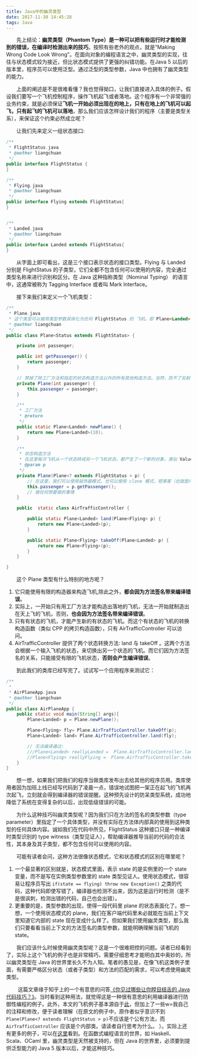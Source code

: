 ```yaml
---
title: Java中的幽灵类型
date: 2017-11-30 14:45:28
tags: Java
---
```


&emsp;&emsp;先上结论：**幽灵类型（Phantom Type）是一种可以把有些运行时才能检测到的错误，在编译时检测出来的技巧**。按照有些老外的观点，就是“Making Wrong Code Look Wrong”。在面向对象的编程语言之中，幽灵类型的实现，往往与状态模式较为接近，但比状态模式提供了更强的纠错功能。在Java 5 以后的版本里，程序员可以使用泛型。通过泛型的类型参数，Java 中也拥有了幽灵类型的能力。

&emsp;&emsp;上面的阐述是不是很难看懂？我也觉得拗口，让我们直接进入具体的例子。假设我们要写一个飞机控制程序，操作飞机起飞或者落地。这个程序有一个非常强的业务约束，就是必须保证**飞机一开始必须出现在的地上，只有在地上的飞机可以起飞，只有起飞的飞机可以落地**，那么我们应该怎样设计我们的程序（主要是类型关系），来保证这个约束必然成立呢？

&emsp;&emsp;让我们先来定义一组状态接口:

```java
/**
 * FlightStatus.java
 * @author liangchuan
 */
public interface FlightStatus {
}

/**
 * Flying.java
 * @author liangchuan
 */
public interface Flying extends FlightStatus{
}


/**
 * Landed.java
 * @author liangchuan
 */
public interface Landed extends FlightStatus{
}
```

&emsp;&emsp;从字面上即可看出，这是三个接口表示状态的接口类型。Flying 与 Landed 分别是 FlightStatus 的子类型，它们全都不包含任何可以使用的内容，完全通过类型名称来进行识别和区分。在 Java 这种指称类型（Nominal Typing） 的语言中，这通常被称为 Tagging Interface 或者叫 Mark Interface。

&emsp;&emsp;接下来我们来定义一个飞机类型：

```java
/**
 * Plane.java
 * 这个类型可以被用类型参数具体化为任何 FlightStatus 的 飞机。即 Plane<Landed> 与 Plane<Flying>。
 * @author liangchuan
 */
public class Plane<Status extends FlightStatus> {

    private int passenger;

    public int getPassenger() {
        return passenger;
    }

    // 禁掉了除工厂方法和指定的状态构造方法以外的所有其他构造方法。当然，防不了反射攻击（reflection attack）。
    private Plane(int passenger) {
        this.passenger = passenger;
    }

    /**
     * 工厂方法
     * @return
     */
    public static Plane<Landed> newPlane() {
        return new Plane<Landed>(10);
    }

    /**
     * 状态构造方法
     * 在这里每次飞机从一个状态转成另一个飞机状态，都产生了一个新的对象，类似 Value Object 的模式。
     * @param p
     */
    private Plane(Plane<? extends FlightStatus > p) {
        // 在这里，我们可以使用装饰器模式。也可以使用 clone 模式，把乘客（也就是内部状态）移交过去。这取决于我们要不要把旧飞机实例的状态迁移到新飞机实例上。
        this.passenger = p.getPassenger();
        // 做任何想要做的事情
    }

    public  static class AirTrafficController {

        public static Plane<Landed> land(Plane<Flying> p) {
            return new Plane<Landed>(p);
        }

        public static Plane<Flying> takeOff(Plane<Landed> p) {
            return new Plane<Flying>(p);
        }
    }

}
```

&emsp;&emsp;这个 Plane 类型有什么特别的地方呢？

 1. 它只能使用有限的构造器来构造飞机,除此之外，**都会因为方法签名带来编译错误**。
 2. 实际上，一开始只有用工厂方法才能构造出落地的飞机，无法一开始就制造出在天上飞的飞机，否则，**也会因为方法签名带来编译错误**。
 3. 只有有状态的飞机，才能产生新的有状态的飞机。而这个有状态的飞机的转换构造函数（类似 CPP 的拷贝构造函数），只有 AirTrafficController 可以访问。
 4. AirTrafficController 提供了两个状态转换方法: land 与 takeOff 。这两个方法会根据一个输入飞机的状态，来切换出另一个状态的飞机。而它们因为方法签名的关系，只能接受有限的飞机状态，**否则会产生编译错误**。

&emsp;&emsp;到此我们的类库已经写完了。试试写一个应用程序来测试它：
```java
/**
 *
 * AirPlaneApp.java
 * @author liangchuan
 */
public class AirPlaneApp {
    public static void main(String[] args){
        Plane<Landed> p = Plane.newPlane();

        Plane<Flying> fly= Plane.AirTrafficController.takeOff(p);
        Plane<Landed> land= Plane.AirTrafficController.land(fly);

        // 无法编译通过:
        ///Plane<Landed> reallyLanded =  Plane.AirTrafficController.land(land);
        //Plane<Flying> reallyFlying =  Plane.AirTrafficController.takeOff(fly);
    }
}
```

&emsp;&emsp;想一想，如果我们把我们的程序当做类库发布出去给其他的程序员用。类库使用者因为加班上线已经写代码到了凌晨一点，错误地试图把一架正在起飞的飞机再次起飞，立刻就会得到编译器的错误提醒。这种预先设计的防呆类型系统，成功地降低了系统在变得复杂的以后，出现低级错误的可能。

 
&emsp;&emsp;为什么这种技巧叫幽灵类型呢？因为我们只在方法的签名的类型参数（type parameter）里指定了一个具体类型，并没有实际在方法体内部真的使用到这种类型的任何具体内容。诚如我们在代码中所见，FlightStatus 这种接口只是一种编译时类型识别的 type witness（类型见证人），帮助编译器推导当前的代码的合法性，其本身及其子类型，都不包含任何可以使用的内容。

&emsp;&emsp;可能有读者会问，这种方法很像状态模式，它和状态模式的区别在哪里呢？

1. 一个最显著的区别就是，状态模式里面，表示 state 的是实例里的一个 state 变量，而不是写在实例类型参数里的 state 类型见证人。使用状态模式，很容易让程序员写出 `if(state == flying) throw new Exception()` 之类的代码，这种代码即使写错了，编译器也检测不出来，因为这是运行时检测（是不是很讽刺，检测出错的代码，自己也会出错）。
2. 更重要的是，类型参数的出现，使得一段代码里 plane 的状态表面化了。想一想，一个使用状态模式的 plane，我们在客户端代码里未必就能在当前上下文里知道它内部的 state 现在变成什么样了。但如果我们使用幽灵类型，那么我们只要看看当前上下文的方法签名的类型参数，就能明确理解当前飞机的 state。

&emsp;&emsp;我们应该什么时候使用幽灵类型呢？这是一个很难把控的问题。读者已经看到了，实际上这个飞机的例子也是非常精巧，需要仔细思考才能明白其中奥妙的，所以幽灵类型在 Java 的世界里长久不为人知。笔者的愚见是，在像飞机这类例子里面，有需要严格区分状态（或者子类型）和方法的匹配的需求，可以考虑使用幽灵类型。

&emsp;&emsp; 这篇文章缘于知乎上的一个有意思的问答[《你见过哪些让你瞠目结舌的 Java 代码技巧？》][1]。当时看到这种用法，就觉得这是一种很有意思的利用编译器进行防御性编程的例子。此外，本文的飞机例子基本源自于[此][2]，但加上了一些w=我自己的注释和修改，便于读者理解（在原文的例子中，原作者似乎意识不到 `Plane(Plane<? extends FlightStatus > p)`不应该是个公有方法，而 `AirTrafficController` 应该是个内部类。请读者自行思考为什么。 ）。实际上还有更多的例子，可以在[这里][3]看到。在函数式编程语言的世界，如 Haskell、Scala、OCaml 里，幽灵类型是天然被支持的，但在 Java 的世界里，必须要到提供泛型能力的 Java 5 版本以后，才能这种技巧。


  [1]: https://www.zhihu.com/question/37760140/answer/73987190
  [2]: http://gabrielsw.blogspot.com/2012/09/phantom-types-in-java.html
  [3]: http://mgampkay.github.io/posts/java-generic-and-phantom-type.html
